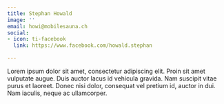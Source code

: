 ```yaml
---
title: Stephan Howald
image: ''
email: howi@mobilesauna.ch
social:
- icon: ti-facebook
  link: https://www.facebook.com/howald.stephan

---
```

Lorem ipsum dolor sit amet, consectetur adipiscing elit. Proin sit amet vulputate augue. Duis auctor lacus id vehicula gravida. Nam suscipit vitae purus et laoreet.
Donec nisi dolor, consequat vel pretium id, auctor in dui. Nam iaculis, neque ac ullamcorper.